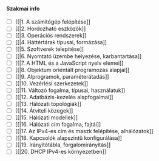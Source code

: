 #### Szakmai info
- [ ] [[|1. A számítógép felépítése]]
- [ ] [[|2. Hordozható eszközök]]
- [ ] [[|3. Operációs rendszerek]]
- [ ] [[|4. Háttértárak típusai, formázása]]
- [ ] [[|5. Szoftverek telepítése]]
- [ ] [[|6. Nyomtató üzembe helyezése, karbantartása]]
- [ ] [[|7. A HTML és a JavaScript nyelv elemei]]
- [ ] [[|8. Objektum orientált programozás alapjai]]
- [ ] [[|9. Alprogramok, paraméterátadás]]
- [ ] [[|10. Vezérlési szerkezetek]]
- [ ] [[|11. Változó fogalma, típusai, használatuk]]
- [ ] [[|12. Adatbázis-kezelés alapfogalmai]]
- [ ] [[|13. Hálózati topológiák]]
- [ ] [[|14. Átviteli közegek]]
- [ ] [[|15. Hálózati modellek]]
- [ ] [[|16. Hálózati cím fogalma, fajtái]]
- [ ] [[|17. Az IPv4-es cím és maszk felépítése, alhálózatok]]
- [ ] [[|18. Kapcsolók alapszintű konfigurálása]]
- [ ] [[|19. Irányítótábla, forgalomirányítás]]
- [ ] [[|20. DHCP IPv4-es környezetben]]